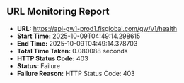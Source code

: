 ## URL Monitoring Report

- **URL:** https://api-gw1-prod1.fisglobal.com/gw/v1/health
- **Start Time:** 2025-10-09T04:49:14.298615
- **End Time:** 2025-10-09T04:49:14.378703
- **Total Time Taken:** 0.080088 seconds
- **HTTP Status Code:** 403
- **Status:** Failure
- **Failure Reason:** HTTP Status Code: 403
